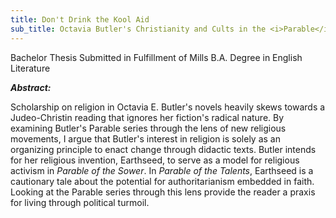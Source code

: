 ```yaml
---
title: Don't Drink the Kool Aid
sub_title: Octavia Butler's Christianity and Cults in the <i>Parable</i> series
---
```


Bachelor Thesis Submitted in Fulfillment of Mills B.A. Degree in English Literature

***Abstract:***

Scholarship on religion in Octavia E. Butler's novels heavily skews towards a Judeo-Christin reading that ignores her fiction's radical nature. By examining Butler's Parable series through the lens of new religious movements, I argue that Butler's interest in religion is solely as an organizing principle to enact change through didactic texts. Butler intends for her religious invention, Earthseed, to serve as a model for religious activism in _Parable of the Sower_. In _Parable of the Talents_, Earthseed is a cautionary tale about the potential for authoritarianism embedded in faith. Looking at the Parable series through this lens provide the reader a praxis for living through political turmoil.